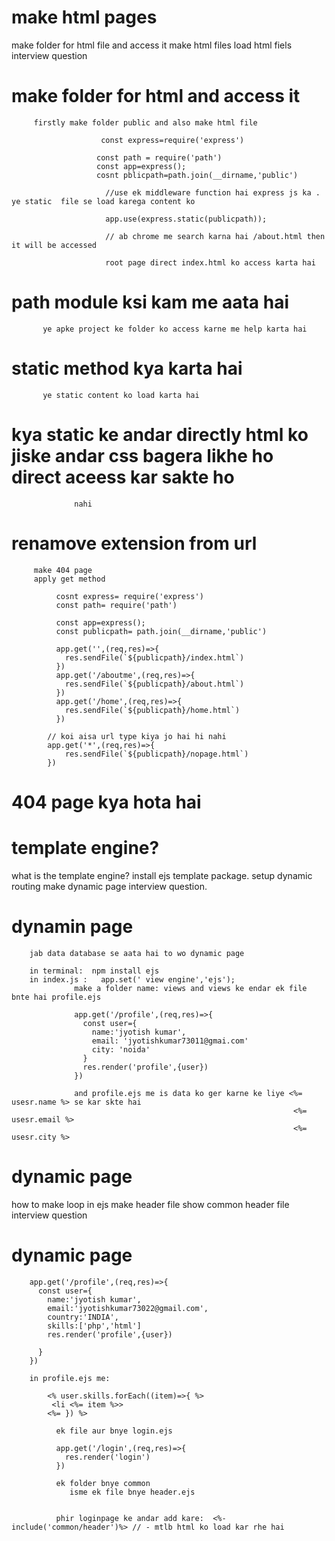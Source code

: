# make html pages
make folder for html file and access it 
make html files
load html fiels
interview question

# make folder for html and access it
         firstly make folder public and also make html file
                        
                        const express=require('express')
                    
                       const path = require('path')
                       const app=express();
                       cosnt pblicpath=path.join(__dirname,'public')

                         //use ek middleware function hai express js ka . ye static  file se load karega content ko

                         app.use(express.static(publicpath));

                         // ab chrome me search karna hai /about.html then it will be accessed

                         root page direct index.html ko access karta hai
# path module ksi kam me aata hai
           ye apke project ke folder ko access karne me help karta hai
# static method kya karta hai
           ye static content ko load karta hai
# kya static ke andar directly html ko jiske andar css bagera likhe ho direct aceess kar sakte ho 
                  nahi

# renamove extension from url    
         make 404 page
         apply get method
           
              cosnt express= require('express')
              const path= require('path')

              const app=express();
              const publicpath= path.join(__dirname,'public')

              app.get('',(req,res)=>{
                res.sendFile(`${publicpath}/index.html`)
              })
              app.get('/aboutme',(req,res)=>{
                res.sendFile(`${publicpath}/about.html`)
              })
              app.get('/home',(req,res)=>{
                res.sendFile(`${publicpath}/home.html`)
              })
           
            // koi aisa url type kiya jo hai hi nahi
            app.get('*',(req,res)=>{
                res.sendFile(`${publicpath}/nopage.html`)
            })
                        
# 404 page kya hota hai

# template engine?
what is the template engine?
install ejs template package.
setup dynamic routing 
make dynamic page
interview question.

# dynamin page
        jab data database se aata hai to wo dynamic page

        in terminal:  npm install ejs
        in index.js :   app.set(' view engine','ejs');
                  make a folder name: views and views ke endar ek file bnte hai profile.ejs

                  app.get('/profile',(req,res)=>{
                    const user={
                      name:'jyotish kumar',
                      email: 'jyotishkumar73011@gmai.com'
                      city: 'noida'
                    }
                    res.render('profile',{user})
                  })

                  and profile.ejs me is data ko ger karne ke liye <%= usesr.name %> se kar skte hai
                                                                   <%= usesr.email %>
                                                                   <%= usesr.city %>
# dynamic page
how to make loop in ejs
make header file
show common header file
interview question

# dynamic page
        app.get('/profile',(req,res)=>{
          const user={
            name:'jyotish kumar',
            email:'jyotishkumar73022@gmail.com',
            country:'INDIA',
            skills:['php','html']
            res.render('profile',{user})

          }
        })

        in profile.ejs me:
            
            <% user.skills.forEach((item)=>{ %>
             <li <%= item %>>
            <%= }) %>

              ek file aur bnye login.ejs  

              app.get('/login',(req,res)=>{
                res.render('login')
              })

              ek folder bnye common           
                 isme ek file bnye header.ejs  
      

              phir loginpage ke andar add kare:  <%- include('common/header')%> // - mtlb html ko load kar rhe hai 
                        
                      
